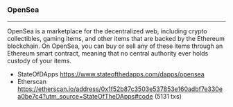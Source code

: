 ### OpenSea
---
OpenSea is a marketplace for the decentralized web, including crypto collectibles, gaming items, and other items that are backed by the Ethereum blockchain. On OpenSea, you can buy or sell any of these items through an Ethereum smart contract, meaning that no central authority ever holds custody of your items.
* StateOfDApps https://www.stateofthedapps.com/dapps/opensea
* Etherscan https://etherscan.io/address/0x1f52b87c3503e537853e160adbf7e330ea0be7c4?utm_source=StateOfTheDApps#code   (5131 txs)
